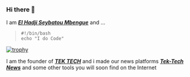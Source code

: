 ### Hi there 👋
I am **_[El Hadji Seybatou Mbengue](http://mrmbengue.rf.gd)_** and ...
>```
>#!/bin/bash
>echo "I do Code"
>```
[![trophy](https://github-profile-trophy.vercel.app/?username=dev0ps221)](https://github.com/ryo-ma/github-profile-trophy)

I am the founder of **_[TEK TECH](http://tektech.rf.gd)_** and i made our news platforms **_[Tek-Tech News](http://news-tektech.rf.gd)_** and some other tools you will soon find on the Internet

<!--
**dev0ps221/dev0ps221** is a ✨ _special_ ✨ repository because its `README.md` (this file) appears on your GitHub profile.

Here are some ideas to get you started:

- 🔭 I’m currently working on ...
- 🌱 I’m currently learning ...
- 👯 I’m looking to collaborate on ...
- 🤔 I’m looking for help with ...
- 💬 Ask me about ...
- 📫 How to reach me: ...
- 😄 Pronouns: ...
- ⚡ Fun fact: ...
-->
